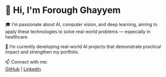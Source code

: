 # 👋 Hi, I'm Forough Ghayyem

🎓 I’m passionate about AI, computer vision, and deep learning, aiming to apply these technologies to solve real-world problems — especially in healthcare.

🔭 I’m currently developing real-world AI projects that demonstrate practical impact and strengthen my portfolio.

📫 Connect with me:  
[GitHub](https://github.com/foroughm423) | [LinkedIn](https://www.linkedin.com/in/forough-ghayyem/)
